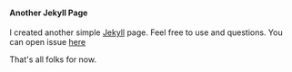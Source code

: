 #### Another Jekyll Page
I created another simple [Jekyll](http://jekyllrb.com/) page.
Feel free to use and questions. You can open issue [here](https://github.com/coskuntekin/coskuntekin.github.com/issues)

That's all folks for now. 